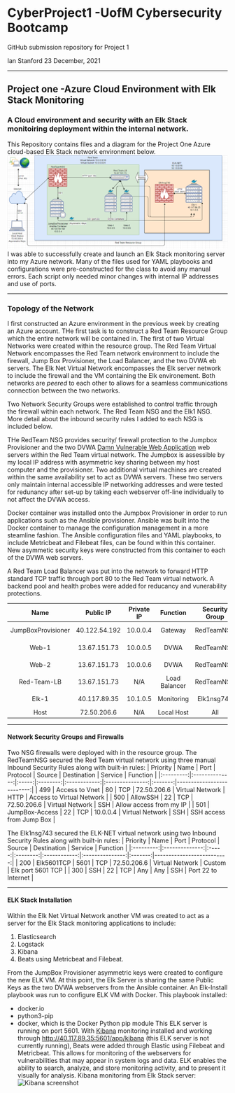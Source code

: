# CyberProject1 -UofM Cybersecurity Bootcamp
GitHub submission repository for Project 1

Ian Stanford 23 December, 2021

---
## Project one -Azure Cloud Environment with Elk Stack Monitoring
### A Cloud environment and security with an Elk Stack monitoiring deployment within the internal network. 
This Repository contains files and a diagram for the Project One Azure cloud-based Elk Stack network environment below.![ProjectOneDiagram.png](https://github.com/IanJStan/CyberProject1/blob/main/Diagrams/ProjectOneDiagram.png)
I was able to successfully create and launch an Elk Stack monitoring server into my Azure network. Many of the files used for YAML playbooks and configurations were pre-constructed for the class to avoid any manual errors. Each script only needed minor changes with internal IP addresses and use of ports. 

---
### Topology of the Network
I first constructed an Azure environment in the previous week by creating an Azure account. THe first task is to construct a Red Team Resource Group which the entire network will be contained in. The first of two Virtual Networks were created within the resource group. The Red Team Virtual Network encompasses the Red Team network environment to include the firewall, Jump Box Provisioner, the Load Balancer, and the two DVWA eb servers. The Elk Net Virtual Network encompasses the Elk server network to include the firewall and the VM containing the Elk environement. Both networks are *peered* to each other to allows for a seamless communications connection between the two networks. 

Two Network Security Groups were established to control traffic through the firewall within each network. The Red Team NSG and the Elk1 NSG. More detail about the inbound security rules I added to each NSG is included below. 

THe RedTeam NSG provides security/ firewall protection to the Jumpbox Provisioner and the two DVWA [Damn Vulnerable Web Application](https://dvwa.co.uk/) web servers within the Red Team virtual network. The Jumpbox is assessible by my local IP address with asymmetric key sharing between my host computer and the provisioner. Two additional virtual machines are created within the same availability set to act as DVWA servers. These two servers only maintain internal accessible IP networking addresses and were tested for redunancy after set-up by taking each webserver off-line individually to not affect the DVWA access. 

Docker container was installed onto the Jumpbox Provisioner in order to run applications such as the Ansible provisioner. Ansible was built into the Docker container to manage the configuration management in a more steamline fashion. The Ansible configuration files and YAML playbooks, to include Metricbeat and Filebeat files, can be found within this container. New asymmetic security keys were constructed from this container to each of the DVWA web servers. 

A Red Team Load Balancer was put into the network to forward HTTP standard TCP traffic through port 80 to the Red Team virtual network. A backend pool and health probes were added for reducancy and vunerability protections. 

| Name               | Public IP     | Private IP | Function      | Security Group | Virtual Network |
|:------------------:|:-------------:|:----------:|:-------------:|:--------------:|:---------------:|
| JumpBoxProvisioner | 40.122.54.192 | 10.0.0.4   | Gateway       | RedTeamNSG     | Red Team        |
| Web-1              | 13.67.151.73  | 10.0.0.5   | DVWA          | RedTeamNSG     | Red Team        |
| Web-2              | 13.67.151.73  | 10.0.0.6   | DVWA          | RedTeamNSG     | Red Team        |
| Red-Team-LB        | 13.67.151.73  |     N/A    | Load Balancer | RedTeamNSG     | Red Team        |
| Elk-1		           | 40.117.89.35  | 10.1.0.5   | Monitoring    | Elk1nsg743     | ELK-NET         |
| Host               | 72.50.206.6   |     N/A    | Local Host    | All            | All             |


---
#### Network Security Groups and Firewalls
Two NSG firewalls were deployed with in the resource group. The RedTeamNSG secured the Red Team virtual network using three manual Inbound Security Rules along with built-in rules:
| Priority  |  Name          | Port  | Protocol | Source       | Destination     | Service | Function                  |
|:---------:|:--------------:|:-----:|:--------:|:------------:|:---------------:|:-------:|--------------------------:|
| 499       | Access to Vnet | 80    | TCP      | 72.50.206.6  | Virtual Network | HTTP    | Access to Virtual Network |
| 500       | AllowSSH       | 22    | TCP      | 72.50.206.6  | Virtual Network | SSH     | Allow access from my IP   |
| 501       | JumpBox-Access | 22    | TCP      | 10.0.0.4     | Virtual Network | SSH     | SSH access from Jump Box  |

The Elk1nsg743 secured the ELK-NET virtual network using two Inbound Security Rules along with built-in rules:
| Priority  |  Name          | Port  | Protocol | Source       | Destination     | Service | Function                  |
|:---------:|:--------------:|:-----:|:--------:|:------------:|:---------------:|:-------:|--------------------------:|
| 200       | Elk5601TCP     | 5601  | TCP      | 72.50.206.6  | Virtual Network | Custom  | Elk port 5601 TCP         |
| 300       | SSH            | 22    | TCP      |     Any      |      Any        | SSH     | Port 22 to Internet       |

---
#### ELK Stack Installation
Within the Elk Net Virtual Network another VM was created to act as a server for the Elk Stack monitoring applications to include:
1. Elasticsearch
2. Logstack
3. Kibana
4. Beats using Metricbeat and Filebeat.

From the JumpBox Provisioner asymmetric keys were created to configure the new ELK VM. At this point, the Elk Server is sharing the same Public Keys as the two DVWA webservers from the Ansible container. An Elk-Install playbook was run to configure ELK VM with Docker. This playbook installed:
* docker.io
* python3-pip
* docker, which is the Docker Python pip module
This ELK server is running on port 5601. With [Kibana](https://elestic.com/kibana/kibana-dashboard/) monitoring installed and working through http://40.117.89.35:5601/app/kibana (this ELK server is not currently running), Beats were added through Elastic using Filebeat and Metricbeat. This allows for monitoring of the webservers for vulnerabilities that may appear in system logs and data. ELK enables the ability to search, analyze, and store monitoring activity, and to present it visually for analysis. 
Kibana monitoring from Elk Stack server:
![Kibana screenshot](https://user-images.githubusercontent.com/96362831/147275913-ed9b83a1-bd2c-4d13-a906-9218d0a94273.png)
